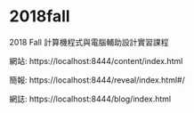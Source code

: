 # 2018fall
2018 Fall 計算機程式與電腦輔助設計實習課程

網站: https://localhost:8444/content/index.html

簡報: https://localhost:8444/reveal/index.html#/

網誌: https://localhost:8444/blog/index.html
